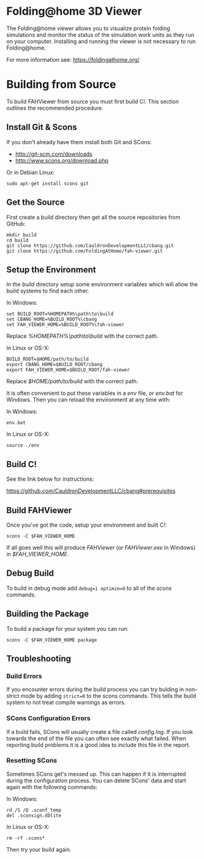 Folding@home 3D Viewer
=========

The Folding@home viewer allows you to visualize protein folding simulations
and monitor the status of the simulation work units as they run on your
computer.  Installing and running the viewer is not necessary to run
Folding@home.

For more information see: https://foldingathome.org/

# Building from Source
To build FAHViewer from source you must first build C!.  This section outlines
the recommended procedure.

## Install Git & Scons
If you don't already have them install both Git and SCons:

 - http://git-scm.com/downloads
 - http://www.scons.org/download.php

Or in Debian Linux:

    sudo apt-get install scons git

## Get the Source
First create a build directory then get all the source repositories from GitHub:

    mkdir build
    cd build
    git clone https://github.com/CauldronDevelopmentLLC/cbang.git
    git clone https://github.com/FoldingAtHome/fah-viewer.git

## Setup the Environment
In the *build* directory setup some environment variables which will allow
the build systems to find each other.

In Windows:

    set BUILD_ROOT=%HOMEPATH%\path\to\build
    set CBANG_HOME=%BUILD_ROOT%\cbang
    set FAH_VIEWER_HOME=%BUILD_ROOT%\fah-viewer

Replace *%HOMEPATH%\path\to\build* with the correct path.

In Linux or OS-X:

    BUILD_ROOT=$HOME/path/to/build
    export CBANG_HOME=$BUILD_ROOT/cbang
    export FAH_VIEWER_HOME=$BUILD_ROOT/fah-viewer

Replace *$HOME/path/to/build* with the correct path.

It is often convenient to put these variables in a *env* file, or *env.bat* for
Windows.  Then you can reload the environment at any time with:

In Windows:

    env.bat

In Linux or OS-X:

    source ./env

## Build C!
See the link below for instructions:

  https://github.com/CauldronDevelopmentLLC/cbang#prerequisites

## Build FAHViewer
Once you've got the code, setup your environment and built C!:

    scons -C $FAH_VIEWER_HOME

If all goes well this will produce *FAHViewer* (or *FAHViewer.exe* in Windows)
in *$FAH_VIEWER_HOME*.

## Debug Build
To build in debug mode add `debug=1 optimze=0` to all of the *scons* commands.

## Building the Package
To build a package for your system you can run:

    scons -C $FAH_VIEWER_HOME package

## Troubleshooting
### Build Errors
If you encounter errors during the build process you can try bulding in
non-strict mode by adding `strict=0` to the *scons* commands.  This tells
the build system to not treat compile warnings as errors.

### SCons Configuration Errors
If a build fails, SCons will usually create a file called *config.log*.  If you
look towards the end of the file you can often see exactly what failed.  When
reporting build problems it is a good idea to include this file in the report.

### Resetting SCons
Sometimes SCons get's messed up.  This can happen if it is interrupted during
the configuration process.  You can delete SCons' data and start again with
the following commands:

In Windows:

    rd /S /Q .sconf_temp
    del .sconsign.dblite

In Linux or OS-X:

    rm -rf .scons*

Then try your build again.

